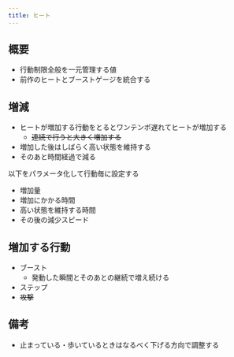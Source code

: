 ```yaml
---
title: ヒート
---
```


## 概要
* 行動制限全般を一元管理する値
* 前作のヒートとブーストゲージを統合する

## 増減
* ヒートが増加する行動をとるとワンテンポ遅れてヒートが増加する
    * ~~連続で行うと大きく増加する~~
* 増加した後はしばらく高い状態を維持する
* そのあと時間経過で減る

以下をパラメータ化して行動毎に設定する
* 増加量
* 増加にかかる時間
* 高い状態を維持する時間
* その後の減少スピード

## 増加する行動
* ブースト
    * 発動した瞬間とそのあとの継続で増え続ける
* ステップ
* ~~攻撃~~

## 備考
* 止まっている・歩いているときはなるべく下げる方向で調整する
